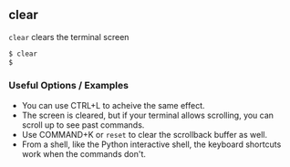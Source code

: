 ---
---

clear
-------

`clear` clears the terminal screen

~~~ bash
$ clear
$
~~~

<!--more-->

### Useful Options / Examples

  * You can use CTRL+L to acheive the same effect.
  * The screen is cleared, but if your terminal allows scrolling, you can scroll up to see past commands.
  * Use COMMAND+K or `reset` to clear the scrollback buffer as well.
  * From a shell, like the Python interactive shell, the keyboard shortcuts work when the commands don't.

